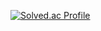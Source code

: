 [![Solved.ac Profile](http://mazassumnida.wtf/api/v2/generate_badge?boj=kimbap0213)](https://solved.ac/kimbap0213/)
